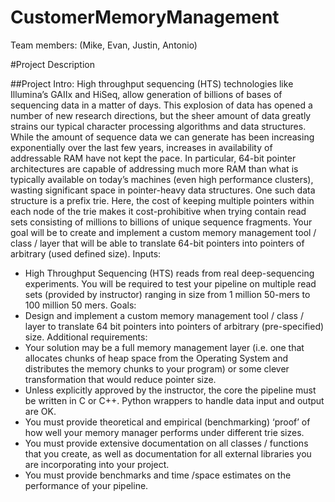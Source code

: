 # CustomerMemoryManagement
Team members: (Mike, Evan, Justin, Antonio)

#Project Description

##Project Intro:
High throughput sequencing (HTS) technologies like Illumina’s GAIIx and HiSeq, allow generation of billions of bases of sequencing data in a matter of days. This explosion of data has opened a number of new research directions, but the sheer amount of data greatly strains our typical character processing algorithms and data structures.  While the amount of sequence data we can generate has been increasing exponentially over the last few years, increases in availability of addressable RAM have not kept the pace. In particular, 64-bit pointer architectures are capable of addressing much more RAM than what is typically available on today’s machines (even high performance clusters), wasting significant space in pointer-heavy data structures. One such data structure is a prefix trie. Here, the cost of keeping multiple pointers within each node of the trie makes it cost-prohibitive when trying contain read sets consisting of millions to billions of unique sequence fragments. Your goal will be to create and implement a custom memory management tool / class / layer that will be able to translate 64-bit pointers into pointers of arbitrary (used defined size). 
Inputs:
-	High Throughput Sequencing (HTS) reads from real deep-sequencing experiments. You will be required to test your pipeline on multiple read sets (provided by instructor) ranging in size from 1 million 50-mers to 100 million 50 mers.
Goals:
-	Design and implement a custom memory management tool / class / layer to translate 64 bit pointers into pointers of arbitrary (pre-specified) size.
Additional requirements:
-	Your solution may be a full memory management layer (i.e. one that allocates chunks of heap space from the Operating System and distributes the memory chunks to your program) or some clever transformation that would reduce pointer size.
-	Unless explicitly approved by the instructor, the core the pipeline must be written in C or C++.  Python wrappers to handle data input and output are OK.
-	You must provide theoretical and empirical (benchmarking) ‘proof’ of how well your memory manager performs under different trie sizes.
-	You must provide extensive documentation on all classes / functions that you create, as well as documentation for all external libraries you are incorporating into your project.
-	You must provide benchmarks and time /space estimates on the performance of your pipeline.
